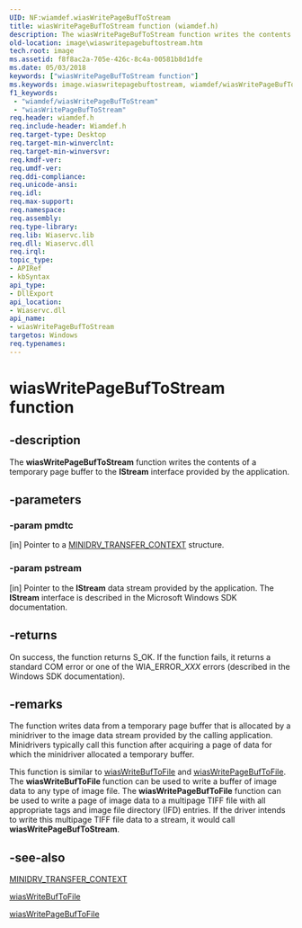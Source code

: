 ```yaml
---
UID: NF:wiamdef.wiasWritePageBufToStream
title: wiasWritePageBufToStream function (wiamdef.h)
description: The wiasWritePageBufToStream function writes the contents of a temporary page buffer to the IStream interface provided by the application.
old-location: image\wiaswritepagebuftostream.htm
tech.root: image
ms.assetid: f8f8ac2a-705e-426c-8c4a-00581b8d1dfe
ms.date: 05/03/2018
keywords: ["wiasWritePageBufToStream function"]
ms.keywords: image.wiaswritepagebuftostream, wiamdef/wiasWritePageBufToStream, wiasFncs_1173cf4b-d42c-4c6b-959e-68f456b78ec4.xml, wiasWritePageBufToStream, wiasWritePageBufToStream function [Imaging Devices]
f1_keywords:
 - "wiamdef/wiasWritePageBufToStream"
 - "wiasWritePageBufToStream"
req.header: wiamdef.h
req.include-header: Wiamdef.h
req.target-type: Desktop
req.target-min-winverclnt: 
req.target-min-winversvr: 
req.kmdf-ver: 
req.umdf-ver: 
req.ddi-compliance: 
req.unicode-ansi: 
req.idl: 
req.max-support: 
req.namespace: 
req.assembly: 
req.type-library: 
req.lib: Wiaservc.lib
req.dll: Wiaservc.dll
req.irql: 
topic_type:
- APIRef
- kbSyntax
api_type:
- DllExport
api_location:
- Wiaservc.dll
api_name:
- wiasWritePageBufToStream
targetos: Windows
req.typenames: 
---
```


# wiasWritePageBufToStream function


## -description


The <b>wiasWritePageBufToStream</b> function writes the contents of a temporary page buffer to the <b>IStream</b> interface provided by the application.


## -parameters




### -param pmdtc 
[in]
Pointer to a <a href="https://docs.microsoft.com/windows-hardware/drivers/ddi/wiamindr_lh/ns-wiamindr_lh-_minidrv_transfer_context">MINIDRV_TRANSFER_CONTEXT</a> structure.


### -param pstream 
[in]
Pointer to the <b>IStream</b> data stream provided by the application. The <b>IStream</b> interface is described in the Microsoft Windows SDK documentation.


## -returns



On success, the function returns S_OK. If the function fails, it returns a standard COM error or one of the WIA_ERROR_<i>XXX</i> errors (described in the Windows SDK documentation).




## -remarks



The function writes data from a temporary page buffer that is allocated by a minidriver to the image data stream provided by the calling application. Minidrivers typically call this function after acquiring a page of data for which the minidriver allocated a temporary buffer.

This function is similar to <a href="https://docs.microsoft.com/windows-hardware/drivers/ddi/wiamdef/nf-wiamdef-wiaswritebuftofile">wiasWriteBufToFile</a> and <a href="https://docs.microsoft.com/windows-hardware/drivers/ddi/wiamdef/nf-wiamdef-wiaswritepagebuftofile">wiasWritePageBufToFile</a>. The <b>wiasWriteBufToFile </b>function can be used to write a buffer of image data to any type of image file. The <b>wiasWritePageBufToFile</b> function can be used to write a page of image data to a multipage TIFF file with all appropriate tags and image file directory (IFD) entries. If the driver intends to write this multipage TIFF file data to a stream, it would call <b>wiasWritePageBufToStream</b>.




## -see-also




<a href="https://docs.microsoft.com/windows-hardware/drivers/ddi/wiamindr_lh/ns-wiamindr_lh-_minidrv_transfer_context">MINIDRV_TRANSFER_CONTEXT</a>



<a href="https://docs.microsoft.com/windows-hardware/drivers/ddi/wiamdef/nf-wiamdef-wiaswritebuftofile">wiasWriteBufToFile</a>



<a href="https://docs.microsoft.com/windows-hardware/drivers/ddi/wiamdef/nf-wiamdef-wiaswritepagebuftofile">wiasWritePageBufToFile</a>
 

 

